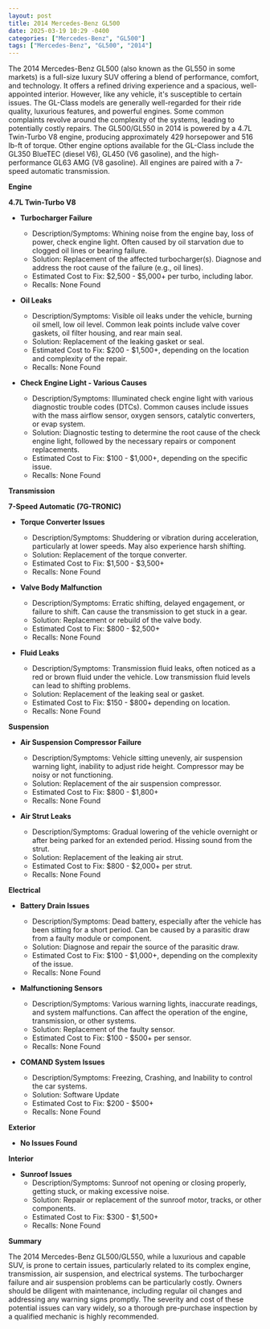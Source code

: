 ```yaml
---
layout: post
title: 2014 Mercedes-Benz GL500
date: 2025-03-19 10:29 -0400
categories: ["Mercedes-Benz", "GL500"]
tags: ["Mercedes-Benz", "GL500", "2014"]
---
```

The 2014 Mercedes-Benz GL500 (also known as the GL550 in some markets) is a full-size luxury SUV offering a blend of performance, comfort, and technology. It offers a refined driving experience and a spacious, well-appointed interior. However, like any vehicle, it's susceptible to certain issues. The GL-Class models are generally well-regarded for their ride quality, luxurious features, and powerful engines. Some common complaints revolve around the complexity of the systems, leading to potentially costly repairs. The GL500/GL550 in 2014 is powered by a 4.7L Twin-Turbo V8 engine, producing approximately 429 horsepower and 516 lb-ft of torque. Other engine options available for the GL-Class include the GL350 BlueTEC (diesel V6), GL450 (V6 gasoline), and the high-performance GL63 AMG (V8 gasoline). All engines are paired with a 7-speed automatic transmission.

**Engine**

**4.7L Twin-Turbo V8**

* **Turbocharger Failure**
    * Description/Symptoms: Whining noise from the engine bay, loss of power, check engine light. Often caused by oil starvation due to clogged oil lines or bearing failure.
    * Solution: Replacement of the affected turbocharger(s). Diagnose and address the root cause of the failure (e.g., oil lines).
    * Estimated Cost to Fix: $2,500 - $5,000+ per turbo, including labor.
    * Recalls: None Found

* **Oil Leaks**
    * Description/Symptoms: Visible oil leaks under the vehicle, burning oil smell, low oil level. Common leak points include valve cover gaskets, oil filter housing, and rear main seal.
    * Solution: Replacement of the leaking gasket or seal.
    * Estimated Cost to Fix: $200 - $1,500+, depending on the location and complexity of the repair.
    * Recalls: None Found

* **Check Engine Light - Various Causes**
    * Description/Symptoms: Illuminated check engine light with various diagnostic trouble codes (DTCs). Common causes include issues with the mass airflow sensor, oxygen sensors, catalytic converters, or evap system.
    * Solution: Diagnostic testing to determine the root cause of the check engine light, followed by the necessary repairs or component replacements.
    * Estimated Cost to Fix: $100 - $1,000+, depending on the specific issue.
    * Recalls: None Found

**Transmission**

**7-Speed Automatic (7G-TRONIC)**

* **Torque Converter Issues**
    * Description/Symptoms: Shuddering or vibration during acceleration, particularly at lower speeds. May also experience harsh shifting.
    * Solution: Replacement of the torque converter.
    * Estimated Cost to Fix: $1,500 - $3,500+
    * Recalls: None Found

* **Valve Body Malfunction**
    * Description/Symptoms: Erratic shifting, delayed engagement, or failure to shift. Can cause the transmission to get stuck in a gear.
    * Solution: Replacement or rebuild of the valve body.
    * Estimated Cost to Fix: $800 - $2,500+
    * Recalls: None Found

* **Fluid Leaks**
    * Description/Symptoms: Transmission fluid leaks, often noticed as a red or brown fluid under the vehicle. Low transmission fluid levels can lead to shifting problems.
    * Solution: Replacement of the leaking seal or gasket.
    * Estimated Cost to Fix: $150 - $800+ depending on location.
    * Recalls: None Found

**Suspension**

* **Air Suspension Compressor Failure**
    * Description/Symptoms: Vehicle sitting unevenly, air suspension warning light, inability to adjust ride height. Compressor may be noisy or not functioning.
    * Solution: Replacement of the air suspension compressor.
    * Estimated Cost to Fix: $800 - $1,800+
    * Recalls: None Found

* **Air Strut Leaks**
    * Description/Symptoms: Gradual lowering of the vehicle overnight or after being parked for an extended period. Hissing sound from the strut.
    * Solution: Replacement of the leaking air strut.
    * Estimated Cost to Fix: $800 - $2,000+ per strut.
    * Recalls: None Found

**Electrical**

* **Battery Drain Issues**
    * Description/Symptoms: Dead battery, especially after the vehicle has been sitting for a short period. Can be caused by a parasitic draw from a faulty module or component.
    * Solution: Diagnose and repair the source of the parasitic draw.
    * Estimated Cost to Fix: $100 - $1,000+, depending on the complexity of the issue.
    * Recalls: None Found

* **Malfunctioning Sensors**
    * Description/Symptoms: Various warning lights, inaccurate readings, and system malfunctions. Can affect the operation of the engine, transmission, or other systems.
    * Solution: Replacement of the faulty sensor.
    * Estimated Cost to Fix: $100 - $500+ per sensor.
    * Recalls: None Found

* **COMAND System Issues**
    * Description/Symptoms: Freezing, Crashing, and Inability to control the car systems.
    * Solution: Software Update
    * Estimated Cost to Fix: $200 - $500+
    * Recalls: None Found

**Exterior**

* **No Issues Found**

**Interior**

* **Sunroof Issues**
    * Description/Symptoms: Sunroof not opening or closing properly, getting stuck, or making excessive noise.
    * Solution: Repair or replacement of the sunroof motor, tracks, or other components.
    * Estimated Cost to Fix: $300 - $1,500+
    * Recalls: None Found

**Summary**

The 2014 Mercedes-Benz GL500/GL550, while a luxurious and capable SUV, is prone to certain issues, particularly related to its complex engine, transmission, air suspension, and electrical systems. The turbocharger failure and air suspension problems can be particularly costly. Owners should be diligent with maintenance, including regular oil changes and addressing any warning signs promptly. The severity and cost of these potential issues can vary widely, so a thorough pre-purchase inspection by a qualified mechanic is highly recommended.

